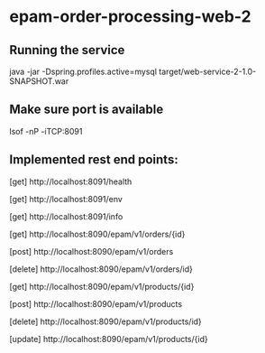 # epam-order-processing-web-2

## Running the service
java -jar -Dspring.profiles.active=mysql target/web-service-2-1.0-SNAPSHOT.war

## Make sure port is available
lsof -nP -iTCP:8091

## Implemented rest end points:
[get] http://localhost:8091/health

[get] http://localhost:8091/env

[get] http://localhost:8091/info

[get] http://localhost:8090/epam/v1/orders/{id}

[post] http://localhost:8090/epam/v1/orders

[delete] http://localhost:8090/epam/v1/orders/id}

[get] http://localhost:8090/epam/v1/products/{id}

[post] http://localhost:8090/epam/v1/products

[delete] http://localhost:8090/epam/v1/products/id}

[update] http://localhost:8090/epam/v1/products/{id}
